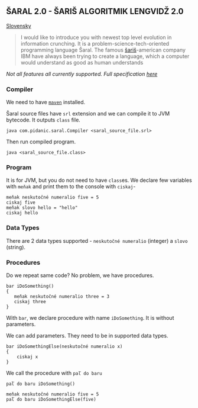 ## ŠARAL 2.0 - ŠARIŠ ALGORITMIK LENGVIDŽ 2.0

[Slovensky](README-SK.md)

> I would like to introduce you with newest top level evolution in information crunching. It is a problem-science-tech-oriented programming language Šaral. The famous [šariš](https://en.wikipedia.org/wiki/%C5%A0ari%C5%A1)-american company IBM have always been trying to create a language, which a computer would understand as good as human understands

*Not all features all currently supported. Full specification [here](specification.md)*

### Compiler
We need to have [`maven`](https://maven.apache.org/) installed.

Šaral source files have `srl` extension and we can compile it to JVM bytecode. It outputs `class` file. 

`java com.pidanic.saral.Compiler <saral_source_file.srl>`

Then run compiled program. 

`java <saral_source_file.class>`

### Program
It is for JVM, but you do not need to have `class`es. We declare few variables with `meňak` and print them to the console with `ciskaj`-
```
meňak neskutočné numeralio five = 5
ciskaj five
meňak slovo hello = "hello"
ciskaj hello
```

### Data Types
There are 2 data types supported - `neskutočné numeralio` (integer) a `slovo` (string).


### Procedures
Do we repeat same code? No problem, we have procedures.
```
bar iDoSomething()
{
   meňak neskutočné numeralio three = 3
   ciskaj three
}
```

With `bar`, we declare procedure with name `iDoSomething`. It is without parameters. 

We can add parameters. They need to be in supported data types.
```
bar iDoSomethingElse(neskutočné numeralio x)
{
    ciskaj x
}
```

We call the procedure with `paľ do baru`
```
paľ do baru iDoSomething()

meňak neskutočné numeralio five = 5
paľ do baru iDoSomethingElse(five)

```
